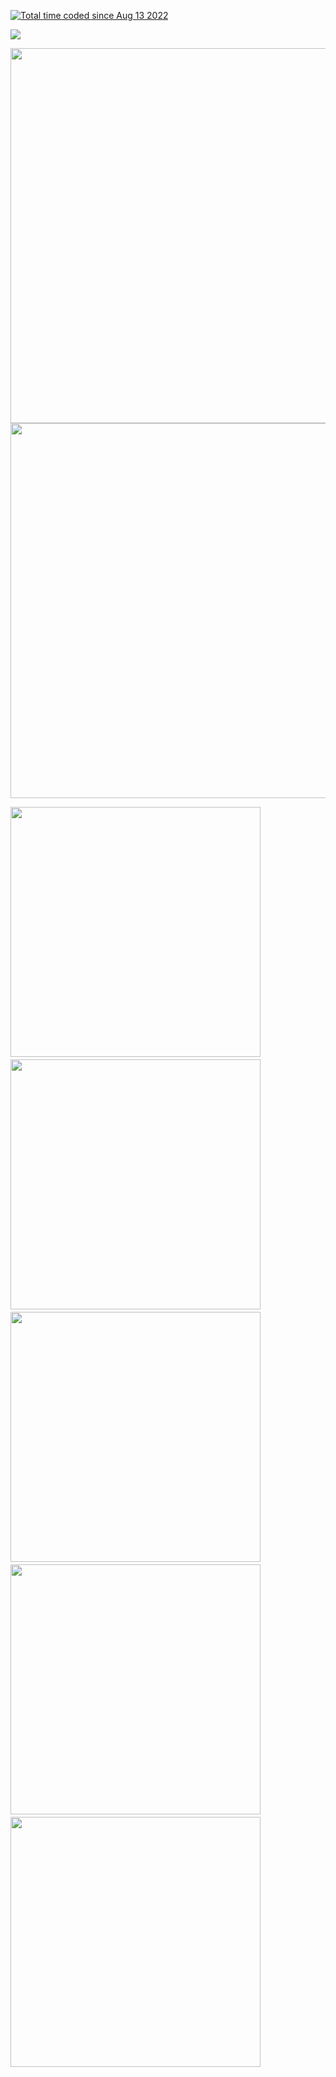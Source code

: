 <a href="https://wakatime.com/@1f18b09f-6cf2-4aa1-a256-b88b4b5616fe"><img src="https://wakatime.com/badge/user/1f18b09f-6cf2-4aa1-a256-b88b4b5616fe.svg?style=for-the-badge" alt="Total time coded since Aug 13 2022" /></a>
<img src="https://komarev.com/ghpvc/?username=PxndxDev&style=for-the-badge&color=blue" alt=""/>

<img src="https://wakatime.com/share/@pandalone/58ba5f3c-c194-4e37-942a-373cc2614101.svg"></img>

<img src="https://github-readme-stats.vercel.app/api/wakatime?username=pandalone&layout=compact&theme=blue_navy&custom_title=My+main+languages" width="600px"/>

<img src="https://github-readme-stats.vercel.app/api?username=elouannh&show=reviews,discussions_started,discussions_answered,prs_merged,prs_merged_percentage&hide_title=true&show_icons=true&theme=blue_navy&rank_icon=percentile&include_all_commits=true" width="600px"/>

<img src="https://github-readme-stats.vercel.app/api/pin/?username=elouannh&repo=mariko&show_owner=true&theme=blue_navy" width="400px"/>　
<img src="https://github-readme-stats.vercel.app/api/pin/?username=elouannh&repo=hashi-typings&show_owner=true&theme=blue_navy" width="400px"/>　
<img src="https://github-readme-stats.vercel.app/api/pin/?username=elouannh&repo=docws&show_owner=true&theme=blue_navy" width="400px"/>　
<img src="https://github-readme-stats.vercel.app/api/pin/?username=elouannh&repo=ht1-bd2e-front&show_owner=true&theme=blue_navy" width="400px"/>　
<img src="https://github-readme-stats.vercel.app/api/pin/?username=elouannh&repo=ht1-bd2e-solution&show_owner=true&theme=blue_navy" width="400px"/>
